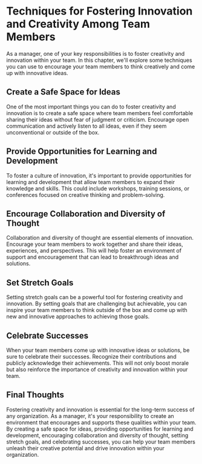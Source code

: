 Techniques for Fostering Innovation and Creativity Among Team Members
=====================================================================================================================

As a manager, one of your key responsibilities is to foster creativity and innovation within your team. In this chapter, we'll explore some techniques you can use to encourage your team members to think creatively and come up with innovative ideas.

Create a Safe Space for Ideas
-----------------------------

One of the most important things you can do to foster creativity and innovation is to create a safe space where team members feel comfortable sharing their ideas without fear of judgment or criticism. Encourage open communication and actively listen to all ideas, even if they seem unconventional or outside of the box.

Provide Opportunities for Learning and Development
--------------------------------------------------

To foster a culture of innovation, it's important to provide opportunities for learning and development that allow team members to expand their knowledge and skills. This could include workshops, training sessions, or conferences focused on creative thinking and problem-solving.

Encourage Collaboration and Diversity of Thought
------------------------------------------------

Collaboration and diversity of thought are essential elements of innovation. Encourage your team members to work together and share their ideas, experiences, and perspectives. This will help foster an environment of support and encouragement that can lead to breakthrough ideas and solutions.

Set Stretch Goals
-----------------

Setting stretch goals can be a powerful tool for fostering creativity and innovation. By setting goals that are challenging but achievable, you can inspire your team members to think outside of the box and come up with new and innovative approaches to achieving those goals.

Celebrate Successes
-------------------

When your team members come up with innovative ideas or solutions, be sure to celebrate their successes. Recognize their contributions and publicly acknowledge their achievements. This will not only boost morale but also reinforce the importance of creativity and innovation within your team.

Final Thoughts
--------------

Fostering creativity and innovation is essential for the long-term success of any organization. As a manager, it's your responsibility to create an environment that encourages and supports these qualities within your team. By creating a safe space for ideas, providing opportunities for learning and development, encouraging collaboration and diversity of thought, setting stretch goals, and celebrating successes, you can help your team members unleash their creative potential and drive innovation within your organization.
